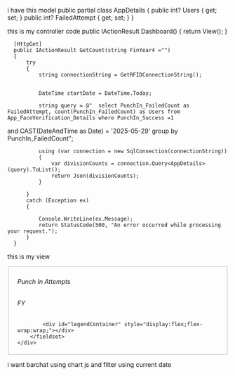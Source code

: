 <script>
    document.addEventListener("DOMContentLoaded", function () {
        fetch('/YourControllerName/GetCount') // Replace 'YourControllerName' if needed
            .then(response => response.json())
            .then(data => {
                const labels = data.map(item => `Failed Attempts: ${item.failedAttempt}`);
                const users = data.map(item => item.users);

                const ctx = document.getElementById('barChart4').getContext('2d');
                const barChart = new Chart(ctx, {
                    type: 'bar',
                    data: {
                        labels: labels,
                        datasets: [{
                            label: 'Users',
                            data: users,
                            backgroundColor: 'rgba(54, 162, 235, 0.7)',
                            borderColor: 'rgba(54, 162, 235, 1)',
                            borderWidth: 1
                        }]
                    },
                    options: {
                        responsive: true,
                        plugins: {
                            legend: {
                                display: true,
                                position: 'top'
                            },
                            title: {
                                display: true,
                                text: 'Face Verification - Punch In Attempts'
                            }
                        },
                        scales: {
                            y: {
                                beginAtZero: true,
                                title: {
                                    display: true,
                                    text: 'Number of Users'
                                }
                            },
                            x: {
                                title: {
                                    display: true,
                                    text: 'Failed Attempt Count'
                                }
                            }
                        }
                    }
                });
            })
            .catch(error => {
                console.error('Error fetching chart data:', error);
            });
    });
</script>




i have this model 
 public partial class AppDetails
 {
     public int? Users { get; set; }
     public int? FailedAttempt { get; set; }
 }

this is my controller code 
      public IActionResult Dashboard()
      {
          return View();
      }


      [HttpGet]
      public IActionResult GetCount(string FinYear4 ="")
      {
          try
          {
              string connectionString = GetRFIDConnectionString();


              DateTime startDate = DateTime.Today;
            
              string query = @"  select PunchIn_FailedCount as FailedAttempt, count(PunchIn_FailedCount) as Users from App_FaceVerification_Details where PunchIn_Success =1
and CAST(DateAndTime as Date) = '2025-05-29'
group by PunchIn_FailedCount";

              using (var connection = new SqlConnection(connectionString))
              {
                  var divisionCounts = connection.Query<AppDetails>(query).ToList();
                  return Json(divisionCounts);
              }

          }
          catch (Exception ex)
          {

              Console.WriteLine(ex.Message);
              return StatusCode(500, "An error occurred while processing your request.");
          }
      }

this is my view 

<div class="row">
    <div class="col-sm-12">
        <fieldset style="border:1px solid #bfbebe;padding:5px 20px 5px 20px;margin-top:3px;">
            <h6 class="text-center overview-heading">
                Punch In Attempts
            </h6>
            <h6 class="text-center overview-heading">
                FY
            </h6>
            <canvas id="barChart4" class="" style="width:800px;height:370px;"></canvas>

            <div id="legendContainer" style="display:flex;flex-wrap:wrap;"></div>
        </fieldset>
    </div>
</div>

i want barchat using chart js and filter using current date
